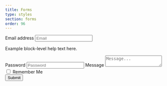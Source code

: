 ```yaml
---
title: Forms
type: styles
section: forms
order: 96
---
```


<form>
	<label>Email address</label>
	<input type="email" class="form-control" placeholder="Email">
	<p class="help-block">Example block-level help text here.</p>
	<label>Password</label>
	<input type="password" class="form-control" placeholder="Password">
	<label>Message</label>
	<textarea class="form-control" placeholder="Message..."></textarea>
	<label class="option">
		<input type="checkbox" />
		<i class="option-icon"></i>
		Remember Me
	</label>
	<div class="form-footer">
		<button type="submit" class="btn btn-default">Submit</button>
	</div>
</form>